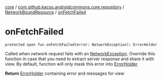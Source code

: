 [core](../../index.md) / [com.github.kacso.androidcommons.core.repository](../index.md) / [NetworkBoundResource](index.md) / [onFetchFailed](./on-fetch-failed.md)

# onFetchFailed

`protected open fun onFetchFailed(error: NetworkException): ErrorHolder`

Called when network request fails with an [NetworkException](#).
Override this function in case that you need to extract server response and share it with view.
By default, function will only mask this error into [ErrorHolder](#)

**Return**
[ErrorHolder](#) containing error and messages for view

